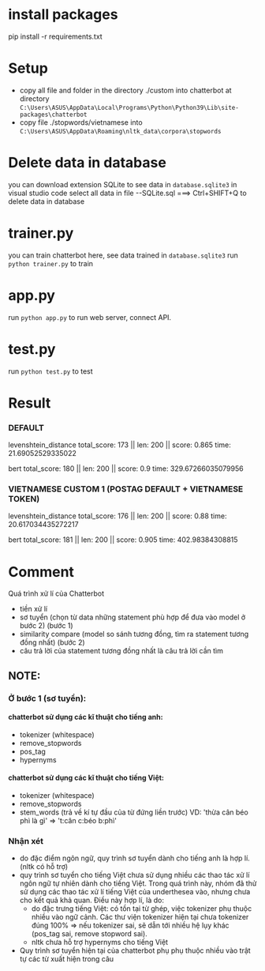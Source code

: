 # install packages
pip install -r requirements.txt
# Setup
- copy all file and folder in the directory ./custom into chatterbot at directory
`C:\Users\ASUS\AppData\Local\Programs\Python\Python39\Lib\site-packages\chatterbot`
- copy file ./stopwords/vietnamese into 
`C:\Users\ASUS\AppData\Roaming\nltk_data\corpora\stopwords`
# Delete data in database
you can download extension SQLite to see data in `database.sqlite3` in visual studio code
select all data in file --SQLite.sql ===> Ctrl+SHIFT+Q to delete data in database

# trainer.py
you can train chatterbot here, see data trained in `database.sqlite3`
run `python trainer.py` to train

# app.py
run `python app.py` to run web server, connect API.

# test.py
run `python test.py` to test

# Result
### DEFAULT
levenshtein_distance
total_score: 173 || len: 200 || score: 0.865
time: 21.69052529335022

bert
total_score: 180 || len: 200 || score: 0.9
time: 329.67266035079956

### VIETNAMESE CUSTOM 1 (POSTAG DEFAULT + VIETNAMESE TOKEN)

levenshtein_distance
total_score: 176 || len: 200 || score: 0.88
time: 20.617034435272217

bert
total_score: 181 || len: 200 || score: 0.905
time: 402.98384308815

# Comment
Quá trình xử lí của Chatterbot

- tiền xử lí
- sơ tuyển (chọn từ data những statement phù hợp để đưa vào model ở bước 2) (bước 1)
- similarity compare (model so sánh tương đồng, tìm ra statement tương đồng nhất) (bước 2)
- câu trả lời của statement tương đồng nhất là câu trả lời cần tìm

## NOTE: 
### Ở bước 1 (sơ tuyển):
#### chatterbot sử dụng các kĩ thuật cho tiếng anh: 
- tokenizer (whitespace)
- remove_stopwords 
- pos_tag
- hypernyms
#### chatterbot sử dụng các kĩ thuật cho tiếng Việt:
- tokenizer (whitespace)
- remove_stopwords
- stem_words (trả về kí tự đầu của từ đứng liền trước)
VD: 'thừa cân béo phì là gì' => 't:cân c:béo b:phì'   
### Nhận xét
- do đặc điểm ngôn ngữ, quy trình sơ tuyển dành cho tiếng anh là hợp lí. (nltk có hỗ trợ)
- quy trình sơ tuyển cho tiếng Việt chưa sử dụng nhiều các thao tác xử lí ngôn ngữ tự nhiên dành cho tiếng Việt. Trong quá trình này, nhóm đã thử sử dụng các thao tác xử lí tiếng Việt của underthesea vào, nhưng chưa cho kết quả khả quan. Điều này hợp lí, là do:
    + do đặc trưng tiếng Việt: có tồn tại từ ghép, việc tokenizer phụ thuộc nhiều vào ngữ cảnh. Các thư viện tokenizer hiện tại chưa tokenizer đúng 100% => nếu tokenizer sai, sẽ dẫn tới nhiều hệ lụy khác (pos_tag sai, remove stopword sai).
    + nltk chưa hỗ trợ hypernyms cho tiếng Việt
- Quy trình sơ tuyển hiện tại của chatterbot phụ phụ thuộc nhiều vào trật tự các từ xuất hiện trong câu